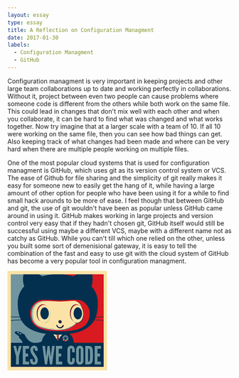 ```yaml
---
layout: essay
type: essay
title: A Reflection on Configuration Managment
date: 2017-01-30
labels:
  - Configuration Managment
  - GitHub
---
```


Configuration managment is very important in keeping projects and other large team collaborations up to date and working perfectly in collaborations. Without it, project between even two people can cause problems where someone code is different from the others while both work on the same file. This could lead in changes that don't mix well with each other and when you collaborate, it can be hard to find what was changed and what works together. Now try imagine that at a larger scale with a team of 10. If all 10 were working on the same file, then you can see how bad things can get. Also keeping track of what changes had been made and where can be very hard when there are multiple people working on multiple files.

One of the most popular cloud systems that is used for configuration managment is GitHub, which uses git as its version control system or VCS. The ease of Github for file sharing and the simplicity of git really makes it easy for someone new to easily get the hang of it, while having a large amount of other option for people who have been using it for a while to find small hack arounds to be more of ease. I feel though that between GitHub and git, the use of git wouldn't have been as popular unless GitHub came around in using it. GitHub makes working in large projects and version control very easy that if they hadn't chosen git, GitHub itself would still be successful using maybe a different VCS, maybe with a different name not as catchy as GitHub. While you can't till which one relied on the other, unless you built some sort of demenisional gateway, it is easy to tell the combination of the fast and easy to use git with the cloud system of GitHub has become a very popular tool in configuration managment.

![GitHub Cat](https://raw.githubusercontent.com/aaronvil/aaronvil.github.io/master/images/githubcat.png)